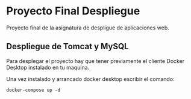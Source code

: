 # Proyecto Final Despliegue
Proyecto final de la asignatura de despligue de aplicaciones web.

## Despliegue de Tomcat y MySQL

Para desplegar el proyecto hay que tener previamente el cliente Docker Desktop
instalado en tu maquina.

Una vez instalado y arrancado docker desktop escribir el comando:


```shell
docker-compose up -d
```


